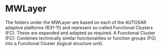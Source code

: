 # MWLayer

The folders under the MWLayer are based on each of the AUTOSAR adaptive platforms (R31-11) and represent 
so-called Functional Clusters (FC). These are expanded and adapted as required.
A Functional Cluster (FC): Combines technically similar functionalities or function groups (FG) 
into a Functional Cluster (logical structure unit).
